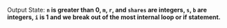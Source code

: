 Output State: **`n` is greater than 0, `m`, `r`, and `shares` are integers, `s`, `b` are integers, `i` is 1 and we break out of the most internal loop or if statement.**
